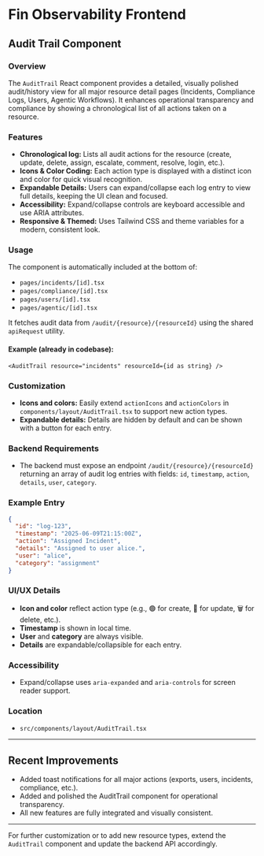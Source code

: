 # Fin Observability Frontend

## Audit Trail Component

### Overview
The `AuditTrail` React component provides a detailed, visually polished audit/history view for all major resource detail pages (Incidents, Compliance Logs, Users, Agentic Workflows). It enhances operational transparency and compliance by showing a chronological list of all actions taken on a resource.

### Features
- **Chronological log:** Lists all audit actions for the resource (create, update, delete, assign, escalate, comment, resolve, login, etc.).
- **Icons & Color Coding:** Each action type is displayed with a distinct icon and color for quick visual recognition.
- **Expandable Details:** Users can expand/collapse each log entry to view full details, keeping the UI clean and focused.
- **Accessibility:** Expand/collapse controls are keyboard accessible and use ARIA attributes.
- **Responsive & Themed:** Uses Tailwind CSS and theme variables for a modern, consistent look.

### Usage
The component is automatically included at the bottom of:
- `pages/incidents/[id].tsx`
- `pages/compliance/[id].tsx`
- `pages/users/[id].tsx`
- `pages/agentic/[id].tsx`

It fetches audit data from `/audit/{resource}/{resourceId}` using the shared `apiRequest` utility.

#### Example (already in codebase):
```tsx
<AuditTrail resource="incidents" resourceId={id as string} />
```

### Customization
- **Icons and colors:** Easily extend `actionIcons` and `actionColors` in `components/layout/AuditTrail.tsx` to support new action types.
- **Expandable details:** Details are hidden by default and can be shown with a button for each entry.

### Backend Requirements
- The backend must expose an endpoint `/audit/{resource}/{resourceId}` returning an array of audit log entries with fields: `id`, `timestamp`, `action`, `details`, `user`, `category`.

### Example Entry
```json
{
  "id": "log-123",
  "timestamp": "2025-06-09T21:15:00Z",
  "action": "Assigned Incident",
  "details": "Assigned to user alice.",
  "user": "alice",
  "category": "assignment"
}
```

### UI/UX Details
- **Icon and color** reflect action type (e.g., 🟢 for create, 📝 for update, 🗑️ for delete, etc.).
- **Timestamp** is shown in local time.
- **User** and **category** are always visible.
- **Details** are expandable/collapsible for each entry.

### Accessibility
- Expand/collapse uses `aria-expanded` and `aria-controls` for screen reader support.

### Location
- `src/components/layout/AuditTrail.tsx`

---

## Recent Improvements
- Added toast notifications for all major actions (exports, users, incidents, compliance, etc.).
- Added and polished the AuditTrail component for operational transparency.
- All new features are fully integrated and visually consistent.

---

For further customization or to add new resource types, extend the `AuditTrail` component and update the backend API accordingly.
